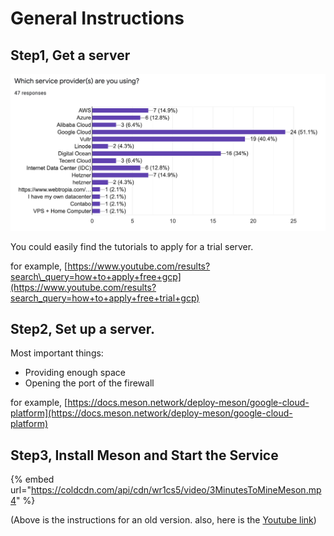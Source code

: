 # General Instructions

## Step1, Get a server

![](../.gitbook/assets/image%20%282%29.png)

You could easily find the tutorials to apply for a trial server.

for example, [https://www.youtube.com/results?search\_query=how+to+apply+free+gcp](https://www.youtube.com/results?search_query=how+to+apply+free+trial+gcp)



## Step2, Set up a server.

Most important things: 

* Providing enough space
* Opening the port of the firewall

for example, [https://docs.meson.network/deploy-meson/google-cloud-platform](https://docs.meson.network/deploy-meson/google-cloud-platform)

## Step3, Install Meson and Start the Service

{% embed url="https://coldcdn.com/api/cdn/wr1cs5/video/3MinutesToMineMeson.mp4" %}

\(Above is the instructions for an old version. also, here is the [Youtube link](https://www.youtube.com/watch?v=jHrVCpuREqk)\)

